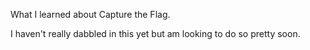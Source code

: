What I learned about Capture the Flag.

I haven't really dabbled in this yet but am looking to do so pretty soon.

